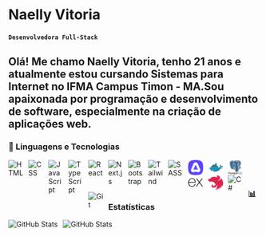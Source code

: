# Naelly Vitoria

**`Desenvolvedora Full-Stack`**

Olá! Me chamo Naelly Vitoria, tenho 21 anos e atualmente estou cursando Sistemas para Internet no IFMA Campus Timon - MA.Sou apaixonada por programação e desenvolvimento de software, especialmente na criação de aplicações web.
---

### 🤖 Linguagens e Tecnologias

<!-- Linguagens e Frontend -->
<img 
    align="left" 
    alt="HTML"
    title="HTML" 
    width="30px" 
    style="padding-right: 10px;" 
    src="https://cdn.jsdelivr.net/gh/devicons/devicon@latest/icons/html5/html5-original.svg" 
/>
<img 
    align="left" 
    alt="CSS" 
    title="CSS"
    width="30px" 
    style="padding-right: 10px;" 
    src="https://cdn.jsdelivr.net/gh/devicons/devicon@latest/icons/css3/css3-original.svg" 
/>
<img 
    align="left" 
    alt="JavaScript" 
    title="JavaScript"
    width="30px" 
    style="padding-right: 10px;" 
    src="https://cdn.jsdelivr.net/gh/devicons/devicon@latest/icons/javascript/javascript-original.svg" 
/>
<img 
    align="left" 
    alt="TypeScript"
    title="TypeScript" 
    width="30px" 
    style="padding-right: 10px;" 
    src="https://cdn.jsdelivr.net/gh/devicons/devicon@latest/icons/typescript/typescript-original.svg" 
/>
<img 
    align="left" 
    alt="React"
    title="React" 
    width="30px" 
    style="padding-right: 10px;" 
    src="https://cdn.jsdelivr.net/gh/devicons/devicon@latest/icons/react/react-original.svg" 
/>
<img 
    align="left" 
    alt="Next.js" 
    title="Next.js"
    width="30px" 
    style="padding-right: 10px;" 
    src="https://cdn.jsdelivr.net/gh/devicons/devicon@latest/icons/nextjs/nextjs-original.svg" 
/>
<img 
    align="left" 
    alt="Bootstrap"
    title="Bootstrap" 
    width="30px" 
    style="padding-right: 10px;" 
    src="https://cdn.jsdelivr.net/gh/devicons/devicon@latest/icons/bootstrap/bootstrap-original.svg" 
/>
<img 
    align="left" 
    alt="Tailwind" 
    title="Tailwind"
    width="30px" 
    style="padding-right: 10px;" 
    src="https://cdn.jsdelivr.net/gh/devicons/devicon@latest/icons/tailwindcss/tailwindcss-original.svg" 
/>
<img 
    align="left" 
    alt="SASS" 
    title="SASS"
    width="30px" 
    style="padding-right: 10px;" 
    src="https://cdn.jsdelivr.net/gh/devicons/devicon@latest/icons/sass/sass-original.svg" 
/>
<img 
    align="left" 
    alt="ADONIJS" 
    title="ADONIJS"
    width="30px" 
    style="padding-right: 10px;" 
    src="https://github.com/devicons/devicon/blob/v2.16.0/icons/adonisjs/adonisjs-original.svg" 
/>
<img 
    align="left" 
    alt="DOCKER" 
    title="DOCKER"
    width="30px" 
    style="padding-right: 10px;" 
    src="https://github.com/devicons/devicon/blob/v2.16.0/icons/docker/docker-original.svg" 
/>
<img 
    align="left" 
    alt="POSTGRESQL" 
    title="POSTGRESQL"
    width="30px" 
    style="padding-right: 10px;" 
    src="https://github.com/devicons/devicon/blob/v2.16.0/icons/postgresql/postgresql-original-wordmark.svg" 
/>
<img 
    align="left" 
    alt="EXPRESS" 
    title="EXPRESS"
    width="30px" 
    style="padding-right: 10px;" 
    src="https://github.com/devicons/devicon/blob/master/icons/express/express-original.svg" 
/>
<img 
    align="left" 
    alt="NESTJS" 
    title="NESTJS"
    width="30px" 
    style="padding-right: 10px;" 
    src="https://github.com/devicons/devicon/blob/v2.16.0/icons/nestjs/nestjs-original.svg" 
/>

<img 
    align="left" 
    alt="C#" 
    title="C#"
    width="30px" 
    style="padding-right: 10px;" 
    src="https://www.google.com/url?sa=i&url=https%3A%2F%2Fwww.jetbrains.com%2Fguide%2Fdotnet%2Ftechnologies%2Fcsharp%2F&psig=AOvVaw0jTar0znO-C-Xgi1NABWzN&ust=1745683286746000&source=images&cd=vfe&opi=89978449&ved=0CBQQjRxqFwoTCPDY7ZPH84wDFQAAAAAdAAAAABAE" 
/>

<img 
    align="left" 
    alt="Git" 
    title="Git"
    width="30px" 
    style="padding-right: 10px;" 
    src="https://cdn.jsdelivr.net/gh/devicons/devicon@latest/icons/git/git-original.svg" 
/>
<br/>
<br/>

### 📊 Estatísticas

<p>
  <img 
    align="left" 
    alt="GitHub Stats" 
    height="200" 
    style="padding-right: 10px;" 
    src="https://github-readme-stats.vercel.app/api?username=NaellyV&show_icons=true&theme=tokyonight&include_all_commits=true&locale=pt-br" 
  />

<img 
      align="left" 
      alt="GitHub Stats" 
      height="200" 
      src="https://github-readme-stats.vercel.app/api/top-langs/?username=NaellyV&theme=tokyonight&layout=compact&custom_title=Tecnologias&langs_count=9" 
  />

</p>
